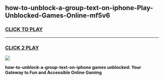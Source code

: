 
## how-to-unblock-a-group-text-on-iphone-Play-Unblocked-Games-Online-mf5v6
<h3>
<a href="https://premium76.site?title=how-to-unblock-a-group-text-on-iphone&ref=25A">CLICK TO PLAY</a></h3>
<hr>

<h3>
<a href="https://premium76.site?title=how-to-unblock-a-group-text-on-iphone&ref=25A">CLICK 2 PLAY</a>
  
</h3>

<a href="https://premium76.site?title=how-to-unblock-a-group-text-on-iphone&ref=25A"><img src="https://clearcache.store/games.png"></a>


**how-to-unblock-a-group-text-on-iphone games unblocked: Your Gateway to Fun and Accessible Online Gaming**
